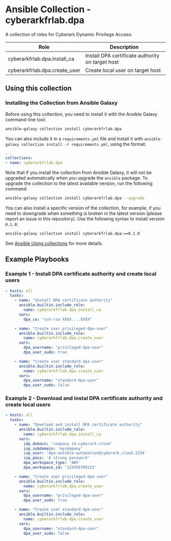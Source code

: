 # Ansible Collection - cyberarkfrlab.dpa

A collection of roles for Cyberark Dynamic Privilege Access:  

| Role                          | Description                                      |
|-------------------------------|--------------------------------------------------|
| cyberarkfrlab.dpa.install_ca  | Install DPA certificate authority on target host |
| cyberarkfrlab.dpa.create_user | Create local user on target host                 |

## Using this collection

### Installing the Collection from Ansible Galaxy

Before using this collection, you need to install it with the Ansible Galaxy command-line tool:
```bash
ansible-galaxy collection install cyberarkfrlab.dpa
```

You can also include it in a `requirements.yml` file and install it with `ansible-galaxy collection install -r requirements.yml`, using the format:
```yaml
---
collections:
- name: cyberarkfrlab.dpa
```

Note that if you install the collection from Ansible Galaxy, it will not be upgraded automatically when you upgrade the `ansible` package. To upgrade the collection to the latest available version, run the following command:
```bash
ansible-galaxy collection install cyberarkfrlab.dpa --upgrade
```

You can also install a specific version of the collection, for example, if you need to downgrade when something is broken in the latest version (please report an issue in this repository). Use the following syntax to install version `0.1.0`:

```bash
ansible-galaxy collection install cyberarkfrlab.dpa:==0.1.0
```

See [Ansible Using collections](https://docs.ansible.com/ansible/devel/user_guide/collections_using.html) for more details.

## Example Playbooks

### Example 1 - Install DPA certificate authority and create local users
```yaml
- hosts: all
  tasks:
    - name: "Install DPA certificate authority"
      ansible.builtin.include_role:
        name: cyberarkfrlab.dpa.install_ca
      vars:
        dpa_ca: "ssh-rsa XXXX....XXXX"

    - name: "Create user privileged-dpa-user"
      ansible.builtin.include_role:
        name: cyberarkfrlab.dpa.create_user
      vars:
        dpa_username: "privileged-dpa-user"
        dpa_user_sudo: true

    - name: "Create user standard-dpa-user"
      ansible.builtin.include_role:
        name: cyberarkfrlab.dpa.create_user
      vars:
        dpa_username: "standard-dpa-user"
        dpa_user_sudo: false
```

### Example 2 - Download and instal DPA certificate authority and create local users
```yaml
- hosts: all
  tasks:
    - name: "Download and install DPA certificate authority"
      ansible.builtin.include_role:
        name: cyberarkfrlab.dpa.install_ca
      vars:
        idp_domain: 'company.id.cyberark.cloud'
        isp_subdomain: 'mycompany'
        isp_user: 'dpa-ansible-automation@cyberark.cloud.1234'
        isp_pass: 'A strong password'
        dpa_workspace_type: 'AWS'
        dpa_workspace_id: '123456789123'

    - name: "Create user privileged-dpa-user"
      ansible.builtin.include_role:
        name: cyberarkfrlab.dpa.create_user
      vars:
        dpa_username: "privileged-dpa-user"
        dpa_user_sudo: true

    - name: "Create user standard-dpa-user"
      ansible.builtin.include_role:
        name: cyberarkfrlab.dpa.create_user
      vars:
        dpa_username: "standard-dpa-user"
        dpa_user_sudo: false
```